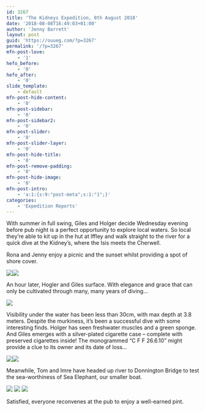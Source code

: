 ```yaml
---
id: 3267
title: 'The Kidneys Expedition, 8th August 2018'
date: '2018-08-08T16:49:03+01:00'
author: 'Jenny Barrett'
layout: post
guid: 'https://ouueg.com/?p=3267'
permalink: '/?p=3267'
mfn-post-love:
    - '1'
hefo_before:
    - '0'
hefo_after:
    - '0'
slide_template:
    - default
mfn-post-hide-content:
    - '0'
mfn-post-sidebar:
    - '0'
mfn-post-sidebar2:
    - '0'
mfn-post-slider:
    - '0'
mfn-post-slider-layer:
    - '0'
mfn-post-hide-title:
    - '0'
mfn-post-remove-padding:
    - '0'
mfn-post-hide-image:
    - '0'
mfn-post-intro:
    - 'a:1:{s:9:"post-meta";s:1:"1";}'
categories:
    - 'Expedition Reports'
---
```


With summer in full swing, Giles and Holger decide Wednesday evening before pub night is a perfect opportunity to explore local waters. So local they’re able to kit up in the hut at Iffley and walk straight to the river for a quick dive at the Kidney’s, where the Isis meets the Cherwell.

Rona and Jenny enjoy a picnic and the sunset whilst providing a spot of shore cover.

![](https://ouueg.com/wp-content/uploads/2018/09/RONA.png)![](https://ouueg.com/wp-content/uploads/2018/09/ISIS-SUNSET.png)

An hour later, Hogler and Giles surface. With elegance and grace that can only be cultivated through many, many years of diving…

![](https://ouueg.com/wp-content/uploads/2018/09/GILES-OUT-WATER.png)

Visibility under the water has been less than 30cm, with max depth at 3.8 meters. Despite the murkiness, it’s been a successful dive with some interesting finds. Holger has seen freshwater muscles and a green sponge. And Giles emerges with a silver-plated cigarette case – complete with preserved cigarettes inside! The monogrammed “C F F 26.6.10” might provide a clue to its owner and its date of loss…

![](https://ouueg.com/wp-content/uploads/2018/09/GILES-FIND-2.png)![](https://ouueg.com/wp-content/uploads/2018/09/GILES-FIND-1.png)

Meanwhile, Tom and Imre have headed up river to Donnington Bridge to test the sea-worthiness of Sea Elephant, our smaller boat.

![](https://ouueg.com/wp-content/uploads/2018/09/SE-TEST-1.png) ![](https://ouueg.com/wp-content/uploads/2018/09/SE-TEST-2.png) ![](https://ouueg.com/wp-content/uploads/2018/09/SE-TEST-3.png)

Satisfied, everyone reconvenes at the pub to enjoy a well-earned pint.